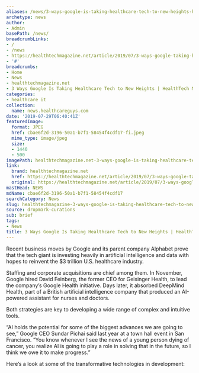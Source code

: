 ```yaml
---
aliases: /news/3-ways-google-is-taking-healthcare-tech-to-new-heights-healthtech-magazine
archetype: news
author:
- Admin
basePath: /news/
breadcrumbLinks:
- /
- /news
- https://healthtechmagazine.net/article/2019/07/3-ways-google-taking-healthcare-tech-new-heights
- '#'
breadcrumbs:
- Home
- News
- healthtechmagazine.net
- 3 Ways Google Is Taking Healthcare Tech to New Heights | HealthTech Magazine
categories:
- healthcare it
collection:
  name: news.healthcareguys.com
date: '2019-07-29T06:40:41Z'
featuredImage:
  format: JPEG
  href: cbae6f2d-3196-50a1-b7f1-58454f4cdf17-fi.jpeg
  mime_type: image/jpeg
  size:
  - 1440
  - 500
imagePath: healthtechmagazine.net-3-ways-google-is-taking-healthcare-tech-to-new-heights-healthtech-magazine
link:
  brand: healthtechmagazine.net
  href: https://healthtechmagazine.net/article/2019/07/3-ways-google-taking-healthcare-tech-new-heights
  original: https://healthtechmagazine.net/article/2019/07/3-ways-google-taking-healthcare-tech-new-heights
mastHead: NEWS
mdName: cbae6f2d-3196-50a1-b7f1-58454f4cdf17
searchCategory: News
slug: healthtechmagazine-3-ways-google-is-taking-healthcare-tech-to-new-heights-healthtech-magazine
source: dropmark-curations
sub: brief
tags:
- News
title: 3 Ways Google Is Taking Healthcare Tech to New Heights | HealthTech Magazine
---
```


Recent business moves by Google and its parent company Alphabet prove that the tech giant is investing heavily in artificial intelligence and data with hopes to reinvent the $3 trillion U.S. healthcare industry. 

Staffing and corporate acquisitions are chief among them. In November, Google hired David Feinberg, the former CEO for Geisinger Health, to lead the company’s Google Health initiative. Days later, it absorbed DeepMind Health, part of a British artificial intelligence company that produced an AI-powered assistant for nurses and doctors. 

Both strategies are key to developing a wide range of complex and intuitive tools. 

“AI holds the potential for some of the biggest advances we are going to see,” Google CEO Sundar Pichai said last year at a town hall event in San Francisco. “You know whenever I see the news of a young person dying of cancer, you realize AI is going to play a role in solving that in the future, so I think we owe it to make progress.”

Here’s a look at some of the transformative technologies in development: